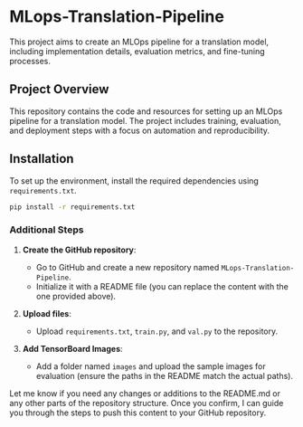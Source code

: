 # MLops-Translation-Pipeline

This project aims to create an MLOps pipeline for a translation model, including implementation details, evaluation metrics, and fine-tuning processes. 

## Project Overview
This repository contains the code and resources for setting up an MLOps pipeline for a translation model. The project includes training, evaluation, and deployment steps with a focus on automation and reproducibility.

## Installation
To set up the environment, install the required dependencies using `requirements.txt`.

```sh
pip install -r requirements.txt
```

### Additional Steps
1. **Create the GitHub repository**:
   - Go to GitHub and create a new repository named `MLops-Translation-Pipeline`.
   - Initialize it with a README file (you can replace the content with the one provided above).

2. **Upload files**:
   - Upload `requirements.txt`, `train.py`, and `val.py` to the repository.

3. **Add TensorBoard Images**:
   - Add a folder named `images` and upload the sample images for evaluation (ensure the paths in the README match the actual paths).

Let me know if you need any changes or additions to the README.md or any other parts of the repository structure. Once you confirm, I can guide you through the steps to push this content to your GitHub repository.
